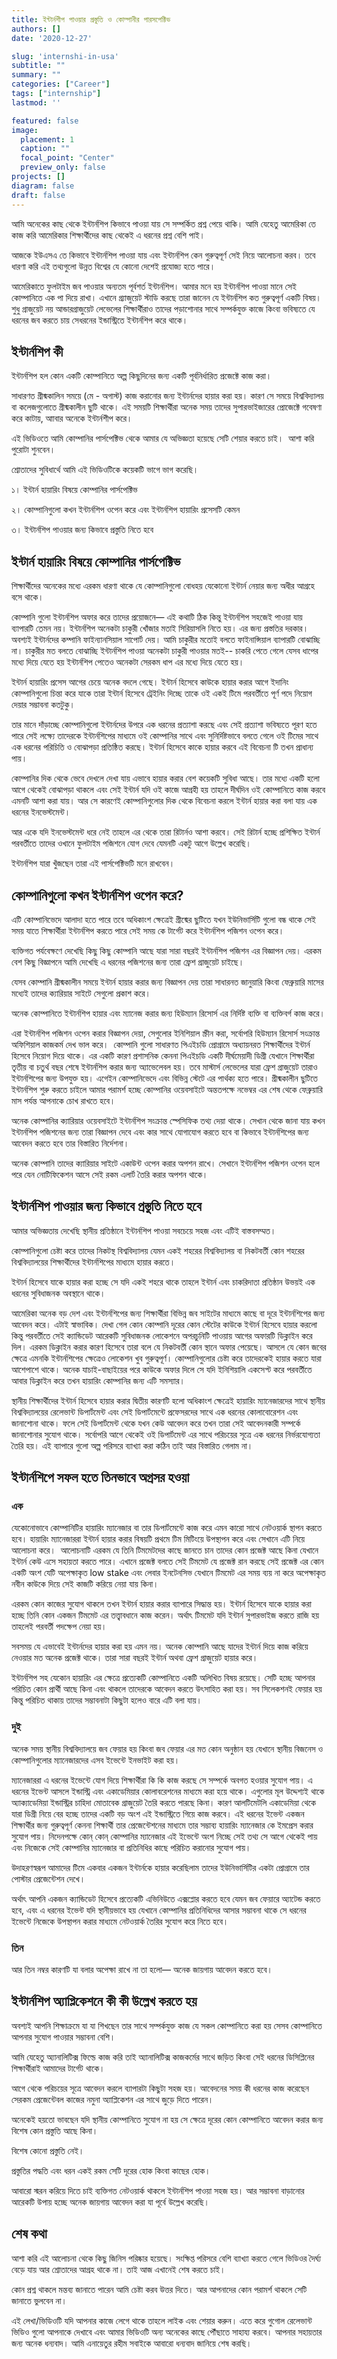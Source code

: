 ```yaml
---
title: ইন্টার্নশীপ পাওয়ার প্রস্তুতি ও কোম্পানীর পারসপেক্টিভ
authors: []
date: '2020-12-27'

slug: 'internshi-in-usa'
subtitle: ""
summary: ""
categories: ["Career"]
tags: ["internship"]
lastmod: ''

featured: false
image:
  placement: 1
  caption: ""
  focal_point: "Center"
  preview_only: false
projects: []
diagram: false
draft: false
---
```


আমি অনেকের কাছ থেকে ইন্টার্নশিপ কিভাবে পাওয়া যায় সে সম্পর্কিত প্রশ্ন পেয়ে থাকি। ‌আমি যেহেতু আমেরিকা তে কাজ করি আমেরিকার শিক্ষার্থীদের কাছ থেকেই এ ধরনের প্রশ্ন বেশি পাই।

আজকে ইউএসএ তে কিভাবে ইন্টার্নশিপ পাওয়া যায় এবং ইন্টার্নশিপ কেন গুরুত্বপূর্ণ সেই নিয়ে আলোচনা করব। তবে ধারণা করি এই তথ্যগুলো উন্নত বিশ্বের যে কোনো দেশেই প্রযোজ্য হতে পারে।

আমেরিকাতে ফুলটাইম জব পাওয়ার অন্যতম পূর্বশর্ত ইন্টার্নশিপ। আমার মনে হয় ইন্টার্নশিপ পাওয়া মানে সেই কোম্পানিতে এক পা দিয়ে রাখা। এখানে গ্র্যাজুয়েট স্টাডি করছে তারা জানেন যে ইন্টার্নশিপ কত গুরুত্বপূর্ণ একটি বিষয়। শুধু গ্রাজুয়েট নয় আন্ডারগ্রাজুয়েট লেভেলের শিক্ষার্থীরাও তাদের পড়াশোনার সাথে সম্পর্কযুক্ত কাজে কিংবা ভবিষ্যতে যে ধরনের জব করতে চায় সেধরনের ইন্ডাস্ট্রিতে ইন্টার্নশিপ করে থাকে।

<script async src="https://pagead2.googlesyndication.com/pagead/js/adsbygoogle.js"></script>
<ins class="adsbygoogle"
     style="display:block; text-align:center;"
     data-ad-layout="in-article"
     data-ad-format="fluid"
     data-ad-client="ca-pub-6844136270310089"
     data-ad-slot="7220073377"></ins>
<script>
     (adsbygoogle = window.adsbygoogle || []).push({});
</script>

## ইন্টার্নশিপ কী

ইন্টার্নশিপ হল কোন একটি কোম্পানিতে অল্প কিছুদিনের জন্য একটি পূর্বনির্ধারিত প্রজেক্টে কাজ করা।

সাধারণত গ্রীষ্মকালিন সময়ে (মে - অগাস্ট)  কাজ করানোর জন্য ইন্টার্নদের হায়ার করা হয়। কারণ সে সময়ে বিশ্ববিদ্যালয় বা কলেজগুলোতে গ্রীষ্মকালীন ছুটি থাকে। এই সময়টি শিক্ষার্থীরা অনেক সময় তাদের সুপারভাইজারের প্রোজেক্টে গবেষণা করে কাটায়, আাবার অনেকে ইন্টার্নশীপ করে।

এই ভিডিওতে আমি কোম্পানির পার্সপেক্টিভ থেকে আমার যে অভিজ্ঞতা হয়েছে সেটি শেয়ার করতে চাই। ‌ আশা করি পুরোটা শুনবেন।

শ্রোতাদের সুবিধার্থে আমি এই ভিডিওটিকে কয়েকটি ভাগে ভাগ করেছি।

১। ইন্টার্ন হায়ারিং বিষয়ে কোম্পানির পার্সপেক্টিভ

২। কোম্পানিগুলো কখন ইন্টার্নশিপ ওপেন করে এবং ইন্টার্নশিপ হায়ারিং প্রসেসটি কেমন

৩। ইন্টার্নশিপ পাওয়ার জন্য কিভাবে প্রস্তুতি নিতে হবে

<script async src="https://pagead2.googlesyndication.com/pagead/js/adsbygoogle.js"></script>
<ins class="adsbygoogle"
     style="display:block; text-align:center;"
     data-ad-layout="in-article"
     data-ad-format="fluid"
     data-ad-client="ca-pub-6844136270310089"
     data-ad-slot="7220073377"></ins>
<script>
     (adsbygoogle = window.adsbygoogle || []).push({});
</script>


## ইন্টার্ন হায়ারিং বিষয়ে কোম্পানির পার্সপেক্টিভ

শিক্ষার্থীদের অনেকের মধ্যে এরকম ধারণা থাকে যে কোম্পানিগুলো বোধহয় যেকোনো ইন্টার্ন নেয়ার জন্য অধীর আগ্রহে বসে থাকে।

কোম্পানি গুলো  ইন্টার্নশিপ অফার করে তাদের প্রয়োজনে— এই কথাটি ঠিক কিন্তু ইন্টার্নশিপ সহজেই পাওয়া যায় ব্যাপারটি তেমন নয়। ইন্টার্নশিপ অনেকটা চাকুরী খোঁজার মতাই সিরিয়াসলি নিতে হয়। এর জন্য প্রস্ততির দরকার। অবশ্যই ইন্টার্নদের কম্পানি ফাইন্যানসিয়াল সাপোর্ট দেয়। আমি চাকুরীর মতোই বলতে ফাইনান্সিয়াল ব্যাপারটি বোঝাচ্ছি না। চাকুরীর মত বলতে বোঝাচ্ছি ইন্টার্নশিপ পাওয়া  অনেকটা চাকুরী পাওয়ার মতই-- চাকরি পেতে গেলে  যেসব ধাপের মধ্যে দিয়ে যেতে হয় ইন্টার্নশিপ পেতেও অনেকটা সেরকম ধাপ এর মধ্যে দিয়ে যেতে হয়।

ইন্টার্ন হায়ারিং প্রসেস আগের চেয়ে অনেক  বদলে গেছে। ইন্টার্ন হিসেবে কাউকে হায়ার করার আগে ইদানিং কোম্পানিগুলো চিন্তা করে  যাকে তারা ইন্টার্ন হিসেবে ট্রেইনিং দিচ্ছে তাকে ওই একই টিমে পরবর্তীতে পূর্ণ পদে নিয়োগ দেয়ার সম্ভাবনা কতটুকু।

<script async src="https://pagead2.googlesyndication.com/pagead/js/adsbygoogle.js"></script>
<ins class="adsbygoogle"
     style="display:block; text-align:center;"
     data-ad-layout="in-article"
     data-ad-format="fluid"
     data-ad-client="ca-pub-6844136270310089"
     data-ad-slot="7220073377"></ins>
<script>
     (adsbygoogle = window.adsbygoogle || []).push({});
</script>

তার মানে দাঁড়াচ্ছে কোম্পানিগুলো ইন্টার্নদের উপরে এক ধরনের প্রত্যাশা করছে এবং সেই প্রত্যাশা ভবিষ্যতে পূরণ হতে পারে সেই লক্ষ্যে তাদেরকে ইন্টার্নশিপের মাধ্যমে ওই কোম্পানির সাথে এবং সুনির্দিষ্টভাবে বলতে গেলে ওই টিমের সাথে এক ধরনের পরিচিতি ও বোঝাপড়া প্রতিষ্ঠিত করছে। ইন্টার্ন হিসেবে কাকে হায়ার করবে এই বিবেচনা টি তখন প্রাধান্য পায়।

কোম্পানির দিক থেকে ভেবে দেখলে দেখা যায় এভাবে হায়ার করার বেশ কয়েকটি সুবিধা আছে। তার মধ্যে একটি হলো আগে থেকেই বোঝাপড়া থাকলে এবং সেই ইন্টার্ন যদি ওই কাজে আগ্রহী হয় তাহলে দীর্ঘদিন ওই কোম্পানিতে কাজ করবে এমনটি আশা করা যায়। ‌আর সে কারণেই কোম্পানিগুলোর দিক থেকে বিবেচনা করলে ইন্টার্ন হায়ার করা বলা যায় এক ধরনের ইনভেস্টমেন্ট।

আর একে যদি ইনভেস্টমেন্ট ধরে নেই তাহলে এর থেকে তারা রিটার্নও আশা করবে। সেই রিটার্ন হচ্ছে প্রশিক্ষিত ইন্টার্ন পরবর্তীতে তাদের ওখানে ফুলটাইম পজিশনে যোগ দেবে যেমনটি একটু আগে উল্লেখ করেছি।

ইন্টার্নশিপ যারা খুঁজছেন তারা এই পার্সপেক্টিভটি মনে রাখবেন।

<script async src="https://pagead2.googlesyndication.com/pagead/js/adsbygoogle.js"></script>
<ins class="adsbygoogle"
     style="display:block; text-align:center;"
     data-ad-layout="in-article"
     data-ad-format="fluid"
     data-ad-client="ca-pub-6844136270310089"
     data-ad-slot="7220073377"></ins>
<script>
     (adsbygoogle = window.adsbygoogle || []).push({});
</script>

## কোম্পানিগুলো কখন ইন্টার্নশিপ‌ ওপেন করে?

এটি কোম্পানিভেদে আলাদা হতে পারে তবে অধিকাংশ ক্ষেত্রেই গ্রীষ্মের ছুটিতে যখন ইউনিভার্সিটি গুলো বন্ধ থাকে সেই সময় যাতে শিক্ষার্থীরা ইন্টার্নশিপ করতে পারে সেই সময় কে টার্গেট করে ইন্টার্নশিপ পজিশন ওপেন করে।

ব্যক্তিগত পর্যবেক্ষণে দেখেছি কিছু কিছু কোম্পানি আছে যারা সারা বছরই ইন্টার্নশিপ পজিশন এর বিজ্ঞাপন দেয়। এরকম বেশ কিছু বিজ্ঞাপনে আমি দেখেছি এ ধরনের পজিশনের জন্য তারা ফ্রেশ গ্রাজুয়েট চাইছে।

যেসব কোম্পানি গ্রীষ্মকালীন সময়ে ইন্টার্ন হায়ার করার জন্য বিজ্ঞাপন দেয় তারা সাধারনত জানুয়ারি কিংবা ফেব্রুয়ারি মাসের মধ্যেই তাদের ক্যারিয়ার সাইটে সেগুলো প্রকাশ করে। ‌

অনেক কোম্পানিতে ইন্টার্নশিপ হায়ার এবং ম্যানেজ করার জন্য হিউম্যান রিসোর্স এর নির্দিষ্ট ব্যক্তি বা ব্যক্তিবর্গ কাজ করে।

<script async src="https://pagead2.googlesyndication.com/pagead/js/adsbygoogle.js"></script>
<ins class="adsbygoogle"
     style="display:block; text-align:center;"
     data-ad-layout="in-article"
     data-ad-format="fluid"
     data-ad-client="ca-pub-6844136270310089"
     data-ad-slot="7220073377"></ins>
<script>
     (adsbygoogle = window.adsbygoogle || []).push({});
</script>

এরা ইন্টার্নশিপ পজিশন ওপেন করার বিজ্ঞাপন দেয়া, সেগুলোর ইনিশিয়াল স্ক্রীন করা, সর্বোপরি হিউম্যান রিসোর্স সংক্রান্ত অফিশিয়াল কাজকর্ম দেখ ভাল করে। ‌
কোম্পানি গুলো সাধারণত পিএইচডি প্রোগ্রামে অধ্যায়নরত শিক্ষার্থীদের ইন্টার্ন হিসেবে নিয়োগ দিয়ে থাকে। এর একটি কারণ প্রশাসনিক কেননা পিএইচডি একটি দীর্ঘমেয়াদী ডিগ্রী যেখানে শিক্ষার্থীরা তৃতীয় বা চতুর্থ বছর শেষে ইন্টার্নশিপ করার জন্য অ্যাভেলেবল হয়। ‌তবে মাস্টার্স লেভেলের যারা ফ্রেশ গ্রাজুয়েট তারাও ইন্টার্নশিপের জন্য উপযুক্ত হয়। এগেইন কোম্পানিভেদে এবং বিভিন্ন স্টেটে এর পার্থক্য হতে পারে।
গ্রীষ্মকালীন ছুটিতে ইন্টার্নশিপ শুরু করতে চাইলে  আমার পরামর্শ হচ্ছে কোম্পানির ওয়েবসাইটে অন্ততপক্ষে নভেম্বর এর শেষ থেকে ফেব্রুয়ারি মাস পর্যন্ত আপনাকে চোখ রাখতে হবে।

অনেক কোম্পানির ক্যারিয়ার ওয়েবসাইটে ইন্টার্নশিপ সংক্রান্ত স্পেসিফিক তথ্য দেয়া থাকে। সেখান থেকে জানা যায় কখন ইন্টার্নশিপ পজিশনের জন্য তারা বিজ্ঞাপন দেবে এবং কার সাথে যোগাযোগ করতে হবে বা কিভাবে ইন্টার্নশিপের জন্য আবেদন করতে হবে তার বিস্তারিত নির্দেশনা।

অনেক কোম্পানি তাদের ক্যারিয়ার সাইটে একাউন্ট ওপেন করার অপশন রাখে। ‌সেখানে ইন্টার্নশিপ পজিশন ওপেন হলে পরে যেন নোটিফিকেশন আসে সেই রকম এলার্ট তৈরি করার অপশন থাকে।

## ইন্টার্নশিপ পাওয়ার জন্য কিভাবে প্রস্তুতি নিতে হবে

আমার অভিজ্ঞতায় দেখেছি স্থানীয় প্রতিষ্ঠানে ইন্টার্নশিপ পাওয়া সবচেয়ে সহজ এবং এটিই বাস্তবসম্মত।

কোম্পানিগুলো চেষ্টা করে তাদের নিকটস্থ বিশ্ববিদ্যালয় যেমন একই শহরের বিশ্ববিদ্যালয় বা নিকটবর্তী কোন শহরের বিশ্ববিদ্যালয়ের শিক্ষার্থীদের ইন্টার্নশিপের মাধ্যমে হায়ার করতে।

ইন্টার্ন হিসেবে যাকে হায়ার করা হচ্ছে সে যদি একই শহরে থাকে তাহলে ইন্টার্ন এবং চাকরিদাতা প্রতিষ্ঠান উভয়ই এক ধরনের সুবিধাজনক অবস্থানে থাকে।

<script async src="https://pagead2.googlesyndication.com/pagead/js/adsbygoogle.js"></script>
<ins class="adsbygoogle"
     style="display:block; text-align:center;"
     data-ad-layout="in-article"
     data-ad-format="fluid"
     data-ad-client="ca-pub-6844136270310089"
     data-ad-slot="7220073377"></ins>
<script>
     (adsbygoogle = window.adsbygoogle || []).push({});
</script>

আমেরিকা অনেক বড় দেশ এবং ইন্টার্নশিপের জন্য শিক্ষার্থীরা বিভিন্ন জব সাইটের মাধ্যমে কাছে বা দূরে ইন্টার্নশিপের জন্য আবেদন করে। এটাই স্বাভাবিক। দেখা গেল কোন কোম্পানি দূরের কোন স্টেটের কাউকে ইন্টার্ন হিসেবে হায়ার করলো কিন্তু পরবর্তীতে সেই ক্যান্ডিডেট আরেকটি সুবিধাজনক লোকেশনে অপরচুনিটি পাওয়ায় আগের অফারটি ডিক্লাইন করে দিল। এরকম ডিক্লাইন করার কারণ হিসেবে তারা বলে যে নিকটবর্তী কোন স্থানে অফার পেয়েছে। আসলে যে কোন জবের ক্ষেত্রে এমনকি ইন্টার্নশিপের ক্ষেত্রেও লোকেশন খুব গুরুত্বপূর্ণ। কোম্পানিগুলোর চেষ্টা করে তাদেরকেই হায়ার করতে যারা আশেপাশে থাকে।
অনেক যাচাই-বাছাইয়ের পরে কাউকে অফার দিলে সে যদি ইনিশিয়ালি একসেপ্ট করে পরবর্তীতে আবার ডিক্লাইন করে তখন হায়ারিং কোম্পানির জন্য এটি সমস্যার।

স্থানীয় শিক্ষার্থীদের ইন্টার্ন হিসেবে হায়ার করার দ্বিতীয় কারণটি হলো অধিকাংশ ক্ষেত্রেই হায়ারিং ম্যানেজারদের সাথে স্থানীয় বিশ্ববিদ্যালয়ের রেলেভান্ট ডিপার্টমেন্ট এবং সেই ডিপার্টমেন্টে প্রফেসরদের সাথে এক ধরনের কোলাবোরেশন এবং জানাশোনা থাকে। ফলে সেই ডিপার্টমেন্ট থেকে যখন কেউ আবেদন করে তখন তারা সেই আবেদনকারী সম্পর্কে জানাশোনার সুযোগ থাকে। সর্বোপরি আগে থেকেই ওই ডিপার্টমেন্ট এর সাথে পরিচয়ের সূত্রে এক ধরনের নির্ভরযোগ্যতা তৈরি হয়। এই ব্যাপারে গুলো অল্প পরিসরে ব্যাখ্যা করা কঠিন তাই আর বিস্তারিত গেলাম না।


## ইন্টার্নশিপে সফল হতে তিনভাবে অগ্রসর হওয়া

### এক

যেকোনোভাবে কোম্পানিটির হায়ারিং ম্যানেজার বা তার ডিপার্টমেন্টে কাজ করে এমন কারো সাথে নেটওয়ার্ক স্থাপন করতে হবে। ‌হায়ারিং ম্যানেজাররা ইন্টার্ন হায়ার করার বিষয়টি প্রথমে টিম মিটিংয়ে উপস্থাপন করে এবং সেখানে এটি নিয়ে আলোচনা করে। ‌ আলোচনাটি এরকম যে তিনি টিমমেটদের কাছে জানতে চান তাদের কোন প্রজেক্ট আছে কিনা যেখানে ইন্টার্ন কেউ এসে সহায়তা করতে পারে। এখানে প্রজেক্ট বলতে সেই টিমমেট যে প্রজেক্ট রান করছে সেই প্রজেক্ট এর কোন একটি অংশ যেটি অপেক্ষাকৃত low stake এবং লেবার ইনটেনসিভ যেখানে টিমমেট এর সময় ব্যয় না করে অপেক্ষাকৃত নবীন কাউকে দিয়ে সেই কাজটি করিয়ে নেয়া যায় কিনা।

এরকম কোন কাজের সুযোগ থাকলে তখন ইন্টার্ন হায়ার করার ব্যাপারে সিদ্ধান্ত হয়। ইন্টার্ন হিসেবে যাকে হায়ার করা হচ্ছে তিনি কোন একজন টিমমেট এর তত্ত্বাবধানে কাজ করেন। অর্থাৎ টিমমেট যদি ইন্টার্ন সুপারভাইজ করতে রাজি হয় তাহলেই পরবর্তী পদক্ষেপ নেয়া হয়।

<script async src="https://pagead2.googlesyndication.com/pagead/js/adsbygoogle.js"></script>
<ins class="adsbygoogle"
     style="display:block; text-align:center;"
     data-ad-layout="in-article"
     data-ad-format="fluid"
     data-ad-client="ca-pub-6844136270310089"
     data-ad-slot="7220073377"></ins>
<script>
     (adsbygoogle = window.adsbygoogle || []).push({});
</script>

সবসময় যে এভাবেই ইন্টার্নদের হায়ার করা হয় এমন নয়। অনেক কোম্পানি আছে যাদের ইন্টার্ন দিয়ে কাজ করিয়ে নেওয়ার মত অনেক প্রজেক্ট থাকে। তারা সারা বছরই ইন্টার্ন অথবা ফ্রেশ গ্রাজুয়েট হায়ার করে।

ইন্টার্নশিপ সহ যেকোন হায়ারিং এর ক্ষেত্রে প্রত্যেকটি কোম্পানিতে একটি অলিখিত বিষয় রয়েছে। সেটি হচ্ছে আপনার পরিচিত কোন প্রার্থী আছে কিনা এবং থাকলে তাদেরকে আবেদন করতে উৎসাহিত করা হয়। সব সিলেকশনই ফেয়ার হয় কিন্তু পরিচিত থাকায় তাদের সম্ভাবনাটা কিছুটা হলেও বারে এটি বলা যায়।

### দুই

অনেক সময় স্থানীয় বিশ্ববিদ্যালয়ে জব ফেয়ার হয় কিংবা জব ফেয়ার এর মত কোন অনুষ্ঠান হয় যেখানে স্থানীয় বিজনেস ও কোম্পানিগুলোর ম্যানেজারদের এসব ইভেন্টে ইনভাইট করা হয়।

ম্যানেজাররা এ ধরনের ইভেন্টে যোগ দিয়ে শিক্ষার্থীরা কি কি কাজ করছে সে সম্পর্কে অবগত হওয়ার সুযোগ পায়। এ ধরনের ইভেন্ট আসলে ইন্ডাস্ট্রি এবং একাডেমিয়ার কোলাবরেশনের মাধ্যমে করা হয়ে থাকে। এগুলোর মূল উদ্দেশ্যই থাকে অ্যাক্যাডেমিয়া ইন্ডাস্ট্রির চাহিদা মোতাবেক গ্রাজুয়েট তৈরি করতে পারছে কিনা। কারণ আলটিমেটলি একাডেমিয়া থেকে যারা ডিগ্রী নিয়ে বের হচ্ছে তাদের একটি বড় অংশ এই ইন্ডাস্ট্রিতে গিয়ে কাজ করবে।
এই ধরনের ইভেন্ট একজন শিক্ষার্থীর জন্য গুরুত্বপূর্ণ কেননা শিক্ষার্থী তার প্রেজেন্টেশনের মাধ্যমে তার সম্ভাব্য হায়ারিং ম্যানেজার কে ইমপ্রেস করার সুযোগ পায়। নিদেনপক্ষে কোন্ কোন্ কোম্পানির ম্যানেজার এই ইভেন্টে অংশ নিচ্ছে সেই তথ্য সে আগে থেকেই পায় এবং নিজেকে সেই কোম্পানির ম্যানেজার বা প্রতিনিধির কাছে পরিচিত করানোর সুযোগ পায়।

<script async src="https://pagead2.googlesyndication.com/pagead/js/adsbygoogle.js"></script>
<ins class="adsbygoogle"
     style="display:block; text-align:center;"
     data-ad-layout="in-article"
     data-ad-format="fluid"
     data-ad-client="ca-pub-6844136270310089"
     data-ad-slot="7220073377"></ins>
<script>
     (adsbygoogle = window.adsbygoogle || []).push({});
</script>

উদাহরণস্বরূপ আমাদের টিমে একবার একজন ইন্টার্নকে হায়ার করেছিলাম তাদের ইউনিভার্সিটির একটা প্রোগ্রামে  তার পোস্টার প্রেজেন্টেশন দেখে।

অর্থাৎ আপনি একজন ক্যান্ডিডেট হিসেবে প্রত্যেকটি এভিনিউতে এক্সপ্লোর করতে হবে যেমন জব ফেয়ারে অ্যাটেন্ড করতে হবে, এবং এ ধরনের ইভেন্ট যদি স্থানীয়ভাবে হয় যেখানে কোম্পানির প্রতিনিধিদের আসার সম্ভাবনা থাকে সে ধরনের ইভেন্টে নিজেকে উপস্থাপন করার মাধ্যমে নেটওয়ার্ক তৈরির সুযোগ করে নিতে হবে।

### তিন

আর তিন নম্বর কারণটি যা বলার অপেক্ষা রাখে না তা হলো— অনেক জায়গায় আবেদন করতে হবে।

## ইন্টার্নশিপ অ্যাপ্লিকেশনে কী কী উল্লেখ করতে হয়

অবশ্যই আপনি শিক্ষাক্রমে যা যা শিখছেন তার সাথে সম্পর্কযুক্ত কাজ যে সকল কোম্পানিতে করা হয় সেসব কোম্পানিতে আপনার সুযোগ পাওয়ার সম্ভাবনা বেশি।

‌আমি যেহেতু অ্যানালিটিক্স ফিল্ডে কাজ করি তাই অ্যানালিটিক্স কাজকর্মের সাথে জড়িত কিংবা সেই ধরনের ডিসিপ্লিনের শিক্ষার্থীরাই আমাদের টার্গেট থাকে।

আগে থেকে পরিচয়ের সূত্রে আবেদন করলে ব্যাপারটা কিছুটা সহজ হয়। আবেদনের সময় কী ধরনের কাজ করেছেন সেরকম প্রেজেন্টেবল কাজের নমুনা অ্যাপ্লিকেশন এর সাথে জুড়ে দিতে পারেন।

অনেকেই হয়তো ভাবছেন যদি স্থানীয় কোম্পানিতে সুযোগ না হয় সে ক্ষেত্রে দূরের কোন কোম্পানিতে আবেদন করার জন্য বিশেষ কোন প্রস্তুতি আছে কিনা।

বিশেষ কোনো প্রস্তুতি নেই।

প্রস্তুতির পদ্ধতি এবং ধরন একই রকম সেটি দূরের হোক কিংবা কাছের হোক।

আবারো স্মরন করিয়ে দিতে চাই ব্যক্তিগত নেটওয়ার্ক থাকলে ইন্টার্নশিপ পাওয়া সহজ হয়।
আর সম্ভাবনা বাড়ানোর আরেকটি উপায় হচ্ছে অনেক জায়গায় আবেদন করা যা পূর্বে উল্লেখ করেছি।

<script async src="https://pagead2.googlesyndication.com/pagead/js/adsbygoogle.js"></script>
<ins class="adsbygoogle"
     style="display:block; text-align:center;"
     data-ad-layout="in-article"
     data-ad-format="fluid"
     data-ad-client="ca-pub-6844136270310089"
     data-ad-slot="7220073377"></ins>
<script>
     (adsbygoogle = window.adsbygoogle || []).push({});
</script>

## শেষ কথা

আশা করি এই আলোচনা থেকে কিছু জিনিস পরিষ্কার হয়েছে। সংক্ষিপ্ত পরিসরে বেশি ব্যাখ্যা করতে গেলে ভিডিওর দৈর্ঘ্য বেড়ে যায় আর শ্রোতাদের আগ্রহ থাকে না। ‌তাই আজ এখানেই শেষ করতে চাই।

কোন প্রশ্ন থাকলে মন্তব্য জানাতে পারেন আমি চেষ্টা করব উত্তর দিতে। আর আপনাদের কোন পরামর্শ থাকলে সেটি জানাতে ভুলবেন না।

এই লেখা/ভিডিওটি যদি আপনার কাজে লেগে থাকে তাহলে লাইক এবং শেয়ার করুন। ‌এতে করে গুগোল রেলেভান্ট ভিডিও গুলো আপনাকে দেখাবে এবং আমার ভিডিওটি অন্য অনেকের কাছে পৌঁছাতে সাহায্য করবে।  আপনার সহায়তার জন্য অনেক ধন্যবাদ। আমি এনায়েতুর রহীম সবাইকে আবারো ধন্যবাদ জানিয়ে শেষ করছি।

